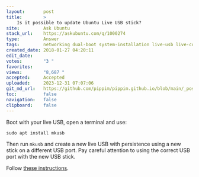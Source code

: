 ```yaml
---
layout:       post
title:        >
    Is it possible to update Ubuntu Live USB stick?
site:         Ask Ubuntu
stack_url:    https://askubuntu.com/q/1000274
type:         Answer
tags:         networking dual-boot system-installation live-usb live-cd
created_date: 2018-01-27 04:20:11
edit_date:    
votes:        "3 "
favorites:    
views:        "8,687 "
accepted:     Accepted
uploaded:     2023-12-31 07:07:06
git_md_url:   https://github.com/pippim/pippim.github.io/blob/main/_posts/2018/2018-01-27-Is-it-possible-to-update-Ubuntu-Live-USB-stick_.md
toc:          false
navigation:   false
clipboard:    false
---
```


Boot with your live USB, open a terminal and use:

``` 
sudo apt install mkusb
```

Then run `mkusb` and create a new live USB with persistence using a new stick on a different USB port. Pay careful attention to using the correct USB port with the new USB stick.

Follow [these instructions][1].


  [1]: https://help.ubuntu.com/community/mkusb
